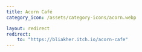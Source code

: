 ```yaml
---
title: Acorn Café
category_icon: /assets/category-icons/acorn.webp

layout: redirect
redirect:
    to: "https://bliakher.itch.io/acorn-cafe"
---
```


